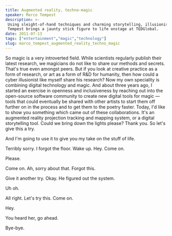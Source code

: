 ```yaml
---
title: Augmented reality, techno-magic
speaker: Marco Tempest
description: >-
 Using sleight-of-hand techniques and charming storytelling, illusionist Marco
 Tempest brings a jaunty stick figure to life onstage at TEDGlobal.
date: 2011-07-13
tags: ["entertainment","magic","technology"]
slug: marco_tempest_augmented_reality_techno_magic
---
```


So magic is a very introverted field. While scientists regularly publish their latest
research, we magicians do not like to share our methods and secrets. That's true even
amongst peers. But if you look at creative practice as a form of research, or art as a
form of R&D for humanity, then how could a cyber illusionist like myself share his
research? Now my own speciality is combining digital technology and magic. And about three
years ago, I started an exercise in openness and inclusiveness by reaching out into the
open-source software community to create new digital tools for magic — tools that could
eventually be shared with other artists to start them off further on in the process and to
get them to the poetry faster. Today, I'd like to show you something which came out of
these collaborations. It's an augmented reality projection tracking and mapping system, or
a digital storytelling tool. Could we bring down the lights please? Thank you. So let's
give this a try.

And I'm going to use it to give you my take on the stuff of life.

Terribly sorry. I forgot the floor. Wake up. Hey. Come on.

Please.

Come on. Ah, sorry about that. Forgot this.

Give it another try. Okay. He figured out the system.

Uh oh.

All right. Let's try this. Come on.

Hey.

You heard her, go ahead.

Bye-bye.

<!--
ad_duration=3.33
comment_count=93
event="TEDGlobal 2011"
external_start_time=0
intro_duration=11.82
is_subtitle_required="False"
is_talk_featured="True"
language="en"
language_swap="False"
native_language="en"
number_of_related_talks=6
number_of_speakers=1
number_of_subtitled_videos=42
number_of_tags=3
number_of_talk_download_languages=44
number_of_talk_more_resources=0
number_of_talk_recommendations=0
number_of_talks_take_actions=0
post_ad_duration=0.83
published_timestamp="2011-11-04 15:41:17"
recording_date="2011-07-13"
speaker_description="Cyber illusionist"
speaker_is_published=1
speaker_name="Marco Tempest"
talk_name="Augmented reality, techno-magic"
talks_tags=["entertainment","magic","technology"]
url_audio="https://download.ted.com/talks/MarcoTempest_Session7_2011G.mp3?apikey=acme-roadrunner"
url_photo_speaker="https://pe.tedcdn.com/images/ted/16adb879852687bc295b7090c349dc97f6aae6ba_254x191.jpg"
url_photo_talk="https://pe.tedcdn.com/images/ted/2a6e6ff002f8983073f8b4d1bb7779f48ba08351_800x600.jpg"
url_webpage="https://www.ted.com/talks/marco_tempest_augmented_reality_techno_magic"
video_type_name="TED Stage Talk"
-->